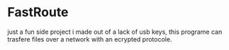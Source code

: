 # FastRoute
just a fun side project i made out of a lack of usb keys, this programe can trasfere files over a network with an ecrypted protocole.
